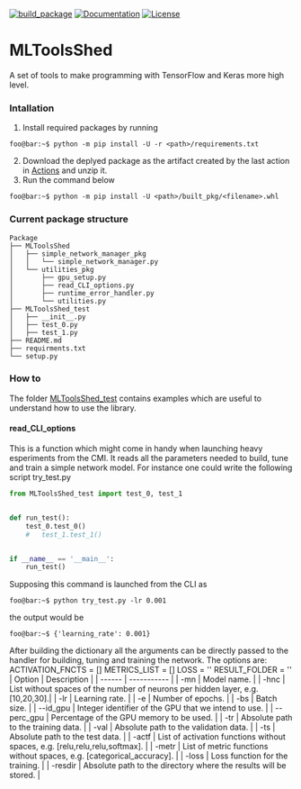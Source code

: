 [![build_package](https://github.com/marcoromanelli-github/MLToolsShed/workflows/build_package/badge.svg)](https://github.com/marcoromanelli-github/MLToolsShed/actions)
[![Documentation](https://img.shields.io/badge/Dcoumentation-yes-blue)](https://img.shields.io/badge/Dcoumentation-yes-blue)
[![License](https://img.shields.io/badge/License-MIT-yellow.svg)](https://img.shields.io/badge/License-MIT-yellow.svg)

# MLToolsShed
A set of tools to make programming with TensorFlow and Keras more high level.

### Intallation
1. Install required packages by running
```console
foo@bar:~$ python -m pip install -U -r <path>/requirements.txt
```
2. Download the deplyed package as the artifact created by the last action in [Actions](https://github.com/marcoromanelli-github/MLToolsShed/actions) and unzip it.
3. Run the command below
```console
foo@bar:~$ python -m pip install -U <path>/built_pkg/<filename>.whl
```

### Current package structure
```
Package
├── MLToolsShed
│   ├── simple_network_manager_pkg
│   │   └── simple_network_manager.py
│   └── utilities_pkg
│       ├── gpu_setup.py
│       ├── read_CLI_options.py
│       ├── runtime_error_handler.py
│       └── utilities.py
├── MLToolsShed_test
│   ├── __init__.py
│   ├── test_0.py
│   ├── test_1.py
├── README.md
├── requirments.txt
└── setup.py
```

### How to
The folder [MLToolsShed_test](https://github.com/marcoromanelli-github/MLToolsShed/tree/master/MLToolsShed_test) contains examples which are useful to understand how to use the library.

#### read_CLI_options
This is a function which might come in handy when launching heavy esperiments from the CMI. It reads all the parameters needed to build, tune and train a simple network model. For instance one could write the following script try_test.py
```python
from MLToolsShed_test import test_0, test_1


def run_test():
    test_0.test_0()
    #   test_1.test_1()


if __name__ == '__main__':
    run_test()

```
Supposing this command is launched from the CLI as
```console
foo@bar:~$ python try_test.py -lr 0.001
```
the output would be
```console
foo@bar:~$ {'learning_rate': 0.001}
```
After building the dictionary all the arguments can be directly passed to the handler for building, tuning and training the network.
The options are:
ACTIVATION_FNCTS = []
METRICS_LIST = []
LOSS = ''
RESULT_FOLDER = ''
| Option     | Description                                                                    |
| ------     | -----------                                                                    |
| -mn        | Model name.                                                                    |
| -hnc       | List without spaces of the number of neurons per hidden layer, e.g. [10,20,30].|
| -lr        | Learning rate.                                                                 |
| -e         | Number of epochs.                                                              |
| -bs        | Batch size.                                                                    |
| --id_gpu   | Integer identifier of the GPU that we intend to use.                           |
| --perc_gpu | Percentage of the GPU memory to be used.                                       |
| -tr        | Absolute path to the training data.                                            |
| -val       | Absolute path to the validation data.                                          |
| -ts        | Absolute path to the test data.                                                |
| -actf      | List of activation functions without spaces, e.g. [relu,relu,relu,softmax].    |
| -metr      | List of metric functions without spaces, e.g. [categorical_accuracy].          |
| -loss      | Loss function for the training.                                                |
| -resdir    | Absolute path to the directory where the results will be stored.               |
